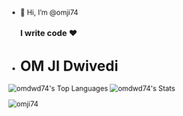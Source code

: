- 👋 Hi, I’m @omji74
  <h3>I write code &hearts;</h3>
  
- <h1>OM JI Dwivedi</h1>
                            
![omdwd74's Top Languages](https://github-readme-stats.vercel.app/api/top-langs/?username=omji74&theme=prussian&show_icons=true&hide_border=false&layout=compact)
![omdwd74's Stats](https://github-readme-stats.vercel.app/api?username=omji74&theme=prussian&show_icons=true&hide_border=false&count_private=true)
<p align="left"> 
 
  <img src="https://komarev.com/ghpvc/?username=omji74&label=Profile%20views&color=0e75b6&style=flat" alt="omji74" />
 
  </p>
<!---
omdwd74/omdwd74 is a ✨ special ✨ repository because its `README.md` (this file) appears on your GitHub profile.
You can click the Preview link to take a look at your changes.
--->
